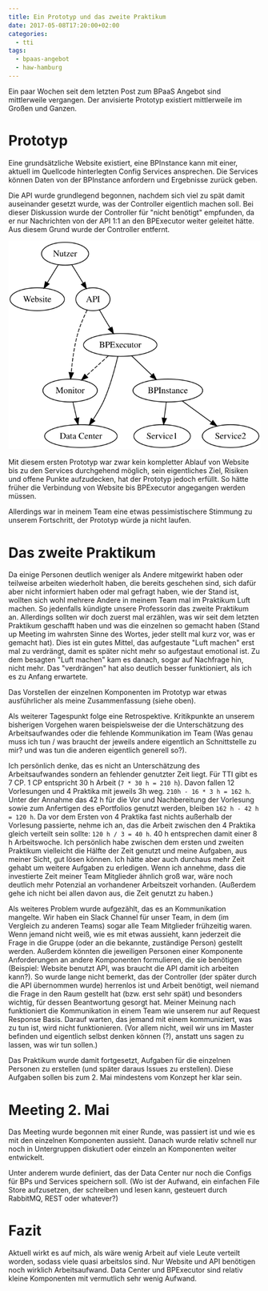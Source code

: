 ```yaml
---
title: Ein Prototyp und das zweite Praktikum
date: 2017-05-08T17:20:00+02:00
categories:
  - tti
tags:
  - bpaas-angebot
  - haw-hamburg
---
```


Ein paar Wochen seit dem letzten Post zum BPaaS Angebot sind mittlerweile vergangen.
Der anvisierte Prototyp existiert mittlerweile im Großen und Ganzen.

# Prototyp

Eine grundsätzliche Website existiert, eine BPInstance kann mit einer, aktuell im Quellcode hinterlegten Config Services ansprechen.
Die Services können Daten von der BPInstance anfordern und Ergebnisse zurück geben.

Die API wurde grundlegend begonnen, nachdem sich viel zu spät damit auseinander gesetzt wurde, was der Controller eigentlich machen soll.
Bei dieser Diskussion wurde der Controller für "nicht benötigt" empfunden, da er nur Nachrichten von der API 1:1 an den BPExecutor weiter geleitet hätte.
Aus diesem Grund wurde der Controller entfernt.

![Komponenten](komponenten.svg)

Mit diesem ersten Prototyp war zwar kein kompletter Ablauf von Website bis zu den Services durchgehend möglich, sein eigentliches Ziel, Risiken und offene Punkte aufzudecken, hat der Prototyp jedoch erfüllt.
So hätte früher die Verbindung von Website bis BPExecutor angegangen werden müssen.

Allerdings war in meinem Team eine etwas pessimistischere Stimmung zu unserem Fortschritt, der Prototyp würde ja nicht laufen.

# Das zweite Praktikum

Da einige Personen deutlich weniger als Andere mitgewirkt haben oder teilweise arbeiten wiederholt haben, die bereits geschehen sind, sich dafür aber nicht informiert haben oder mal gefragt haben, wie der Stand ist, wollten sich wohl mehrere Andere in meinem Team mal im Praktikum Luft machen.
So jedenfalls kündigte unsere Professorin das zweite Praktikum an.
Allerdings sollten wir doch zuerst mal erzählen, was wir seit dem letzten Praktikum geschafft haben und was die einzelnen so gemacht haben (Stand up Meeting im wahrsten Sinne des Wortes, jeder stellt mal kurz vor, was er gemacht hat).
Dies ist ein gutes Mittel, das aufgestaute "Luft machen" erst mal zu verdrängt, damit es später nicht mehr so aufgestaut emotional ist.
Zu dem besagten "Luft machen" kam es danach, sogar auf Nachfrage hin, nicht mehr.
Das "verdrängen" hat also deutlich besser funktioniert, als ich es zu Anfang erwartete.

Das Vorstellen der einzelnen Komponenten im Prototyp war etwas ausführlicher als meine Zusammenfassung (siehe oben).

Als weiterer Tagespunkt folge eine Retrospektive.
Kritikpunkte an unserem bisherigen Vorgehen waren beispielsweise der die Unterschätzung des Arbeitsaufwandes oder die fehlende Kommunikation im Team (Was genau muss ich tun / was braucht der jeweils andere eigentlich an Schnittstelle zu mir? und was tun die anderen eigentlich generell so?).

Ich persönlich denke, das es nicht an Unterschätzung des Arbeitsaufwandes sondern an fehlender genutzter Zeit liegt.
Für TTI gibt es 7 CP.
1 CP entspricht 30 h Arbeit (`7 * 30 h = 210 h`).
Davon fallen 12 Vorlesungen und 4 Praktika mit jeweils 3h weg.
`210h - 16 * 3 h = 162 h`.
Unter der Annahme das 42 h für die Vor und Nachbereitung der Vorlesung sowie zum Anfertigen des ePortfolios genutzt werden, bleiben `162 h - 42 h = 120 h`.
Da vor dem Ersten von 4 Praktika fast nichts außerhalb der Vorlesung passierte, nehme ich an, das die Arbeit zwischen den 4 Praktika gleich verteilt sein sollte: `120 h / 3 = 40 h`.
40 h entsprechen damit einer 8 h Arbeitswoche.
Ich persönlich habe zwischen dem ersten und zweiten Praktikum vielleicht die Hälfte der Zeit genutzt und meine Aufgaben, aus meiner Sicht, gut lösen können.
Ich hätte aber auch durchaus mehr Zeit gehabt um weitere Aufgaben zu erledigen.
Wenn ich annehme, dass die investierte Zeit meiner Team Mitglieder ähnlich groß war, wäre noch deutlich mehr Potenzial an vorhandener Arbeitszeit vorhanden.
(Außerdem gehe ich nicht bei allen davon aus, die Zeit genutzt zu haben.)

Als weiteres Problem wurde aufgezählt, das es an Kommunikation mangelte.
Wir haben ein Slack Channel für unser Team, in dem (im Vergleich zu anderen Teams) sogar alle Team Mitglieder frühzeitig waren.
Wenn jemand nicht weiß, wie es mit etwas aussieht, kann jederzeit die Frage in die Gruppe (oder an die bekannte, zuständige Person) gestellt werden.
Außerdem könnten die jeweiligen Personen einer Komponente Anforderungen an andere Komponenten formulieren, die sie benötigen (Beispiel: Website benutzt API, was braucht die API damit ich arbeiten kann?).
So wurde lange nicht bemerkt, das der Controller (der später durch die API übernommen wurde) herrenlos ist und Arbeit benötigt, weil niemand die Frage in den Raum gestellt hat (bzw. erst sehr spät) und besonders wichtig, für dessen Beantwortung gesorgt hat.
Meiner Meinung nach funktioniert die Kommunikation in einem Team wie unserem nur auf Request Response Basis.
Darauf warten, das jemand mit einem kommuniziert, was zu tun ist, wird nicht funktionieren.
(Vor allem nicht, weil wir uns im Master befinden und eigentlich selbst denken können (?), anstatt uns sagen zu lassen, was wir tun sollen.)

Das Praktikum wurde damit fortgesetzt, Aufgaben für die einzelnen Personen zu erstellen (und später daraus Issues zu erstellen).
Diese Aufgaben sollen bis zum 2. Mai mindestens vom Konzept her klar sein.

# Meeting 2. Mai

Das Meeting wurde begonnen mit einer Runde, was passiert ist und wie es mit den einzelnen Komponenten aussieht.
Danach wurde relativ schnell nur noch in Untergruppen diskutiert oder einzeln an Komponenten weiter entwickelt.

Unter anderem wurde definiert, das der Data Center nur noch die Configs für BPs und Services speichern soll.
(Wo ist der Aufwand, ein einfachen File Store aufzusetzen, der schreiben und lesen kann, gesteuert durch RabbitMQ, REST oder whatever?)

# Fazit

Aktuell wirkt es auf mich, als wäre wenig Arbeit auf viele Leute verteilt worden, sodass viele quasi arbeitslos sind.
Nur Website und API benötigen noch wirklich Arbeitsaufwand.
Data Center und BPExecutor sind relativ kleine Komponenten mit vermutlich sehr wenig Aufwand.

